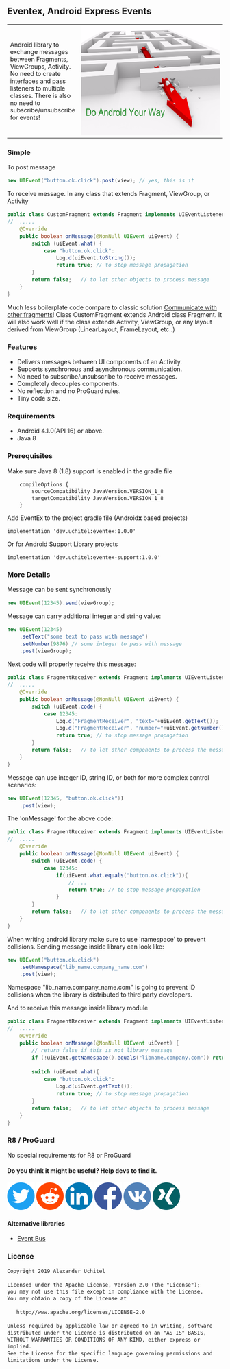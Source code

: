 ##  Eventex, Android Express Events

<table border="0">
 <tr>
    <td>Android library to exchange messages between Fragments, ViewGroups, Activity.
No need to create interfaces and pass listeners to multiple classes.
There is also no need to subscribe/unsubscribe for events!
</td>
    <td width="386"><img width="384" height="256"  src="icons/eventex-android-library-256.png"></td>
 </tr>
</table>

### Simple
To post message
``` java
new UIEvent("button.ok.click").post(view); // yes, this is it
```
To receive message. In any class that extends Fragment, ViewGroup, or Activity
``` java
public class CustomFragment extends Fragment implements UIEventListener {
//  .....
    @Override
    public boolean onMessage(@NonNull UIEvent uiEvent) {
        switch (uiEvent.what) {
            case "button.ok.click":
                Log.d(uiEvent.toString());
                return true; // to stop message propagation
        }
        return false;   // to let other objects to process message
    }
}
```
Much less boilerplate code compare to classic solution
<a href="https://developer.android.com/training/basics/fragments/communicating.html">Communicate with other fragments</a>!
Class CustomFragment extends Android class Fragment. It will also
work well if the class extends Activity, ViewGroup, or any layout
derived from ViewGroup (LinearLayout, FrameLayout, etc..)

### Features
- Delivers messages between UI components of an Activity.
- Supports synchronous and asynchronous communication.
- No need to subscribe/unsubscribe to receive messages.
- Completely decouples components.
- No reflection and no ProGuard rules.
- Tiny code size.

### Requirements
- Android 4.1.0(API 16) or above.
- Java 8

### Prerequisites
Make sure Java 8 (1.8) support is enabled in the gradle file
```
    compileOptions {
        sourceCompatibility JavaVersion.VERSION_1_8
        targetCompatibility JavaVersion.VERSION_1_8
    }
```
Add EventEx to the project gradle file (Android**x** based projects)
```
implementation 'dev.uchitel:eventex:1.0.0'
```

Or for Android Support Library projects
```
implementation 'dev.uchitel:eventex-support:1.0.0'
```

### More Details
Message can be sent synchronously
``` java
new UIEvent(12345).send(viewGroup);
```

Message can carry additional integer and string value:
``` java
new UIEvent(12345)
    .setText("some text to pass with message")
    .setNumber(9876) // some integer to pass with message
    .post(viewGroup);
```
Next code will properly receive this message:
``` java
public class FragmentReceiver extends Fragment implements UIEventListener {
//  .....
    @Override
    public boolean onMessage(@NonNull UIEvent uiEvent) {
        switch (uiEvent.code) {
            case 12345:
                Log.d("FragmentReceiver", "text="+uiEvent.getText());
                Log.d("FragmentReceiver", "number="+uiEvent.getNumber());
                return true; // to stop message propagation
        }
        return false;   // to let other components to process the message
    }
}
```

Message can use integer ID, string ID, or both for more complex control scenarios:
``` java
new UIEvent(12345, "button.ok.click"))
    .post(view);
```
The 'onMessage' for the above code:
``` java
public class FragmentReceiver extends Fragment implements UIEventListener {
//  .....
    @Override
    public boolean onMessage(@NonNull UIEvent uiEvent) {
        switch (uiEvent.code) {
            case 12345:
                if(uiEvent.what.equals("button.ok.click")){
                    // ...
                    return true; // to stop message propagation
                }
        }
        return false;   // to let other components to process the message
    }
}
```

When writing android library make sure to use 'namespace' to prevent collisions. Sending message inside library can look like:
``` java
new UIEvent("button.ok.click")
    .setNamespace("lib_name.company_name.com")
    .post(view);
```
Namespace "lib_name.company_name.com" is going to prevent ID collisions
when the library is distributed to third party developers.

And to receive this message inside library module
``` java
public class FragmentReceiver extends Fragment implements UIEventListener {
//  .....
    @Override
    public boolean onMessage(@NonNull UIEvent uiEvent) {
        // return false if this is not library message
        if (!uiEvent.getNamespace().equals("libname.company.com")) return false;

        switch (uiEvent.what){
            case "button.ok.click":
                Log.d(uiEvent.getText());
                return true; // to stop message propagation
        }
        return false;   // to let other objects to process message
    }
}
```

### R8 / ProGuard
No special requirements for R8 or ProGuard

#### Do you think it might be useful? Help devs to find it.
[<img src="icons/twitter.png" width=64>](https://twitter.com/intent/tweet?text=Delete%20all%20those%20listeners%20from%20your%20Android%20application!&url=https://github.com/uchitel/eventex&hashtags=androiddev,eventbus)
[<img src="icons/reddit.png" width=64>](http://www.reddit.com/submit?url=https://github.com/uchitel/eventex&title=Android%20Must%20Use%20Library!)
[<img src="icons/linkedin.png" width=64>](https://www.linkedin.com/shareArticle?mini=true&url=https://github.com/uchitel/eventex&title=Android%20Must%20Use%20Library&summary=Delete%20all%20those%20listeners%20from%20your%20Android%20application!&source=https://github.com/uchitel/eventex)
[<img src="icons/facebook.png" width=64>](https://www.facebook.com/sharer/sharer.php?u=https://github.com/uchitel/eventex)
[<img src="icons/vkontakte.png" width=64>](https://vk.com/share.php?url=https://github.com/uchitel/eventex&title=Android%20Must%20Use%20Library&comment=Delete%20all%20those%20listeners%20from%20your%20Android%20application!&image=https://raw.githubusercontent.com/uchitel/eventex/master/icons/eventex-android-312.jpg&noparse=true)
[<img src="icons/xing.png" width=64>](https://www.xing.com/spi/shares/new?url=https://github.com/uchitel/eventex)

#### Alternative libraries
 - [Event Bus](https://github.com/greenrobot/EventBus)
 
### License

    Copyright 2019 Alexander Uchitel

    Licensed under the Apache License, Version 2.0 (the "License");
    you may not use this file except in compliance with the License.
    You may obtain a copy of the License at

       http://www.apache.org/licenses/LICENSE-2.0

    Unless required by applicable law or agreed to in writing, software
    distributed under the License is distributed on an "AS IS" BASIS,
    WITHOUT WARRANTIES OR CONDITIONS OF ANY KIND, either express or implied.
    See the License for the specific language governing permissions and
    limitations under the License.
